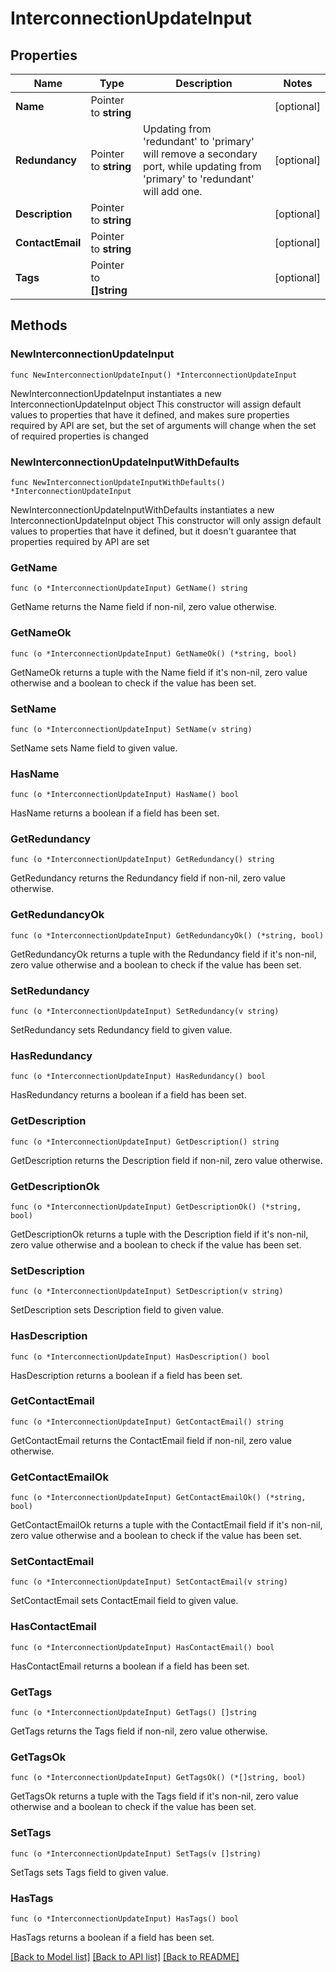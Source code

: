 # InterconnectionUpdateInput

## Properties

Name | Type | Description | Notes
------------ | ------------- | ------------- | -------------
**Name** | Pointer to **string** |  | [optional] 
**Redundancy** | Pointer to **string** | Updating from &#39;redundant&#39; to &#39;primary&#39; will remove a secondary port, while updating from &#39;primary&#39; to &#39;redundant&#39; will add one. | [optional] 
**Description** | Pointer to **string** |  | [optional] 
**ContactEmail** | Pointer to **string** |  | [optional] 
**Tags** | Pointer to **[]string** |  | [optional] 

## Methods

### NewInterconnectionUpdateInput

`func NewInterconnectionUpdateInput() *InterconnectionUpdateInput`

NewInterconnectionUpdateInput instantiates a new InterconnectionUpdateInput object
This constructor will assign default values to properties that have it defined,
and makes sure properties required by API are set, but the set of arguments
will change when the set of required properties is changed

### NewInterconnectionUpdateInputWithDefaults

`func NewInterconnectionUpdateInputWithDefaults() *InterconnectionUpdateInput`

NewInterconnectionUpdateInputWithDefaults instantiates a new InterconnectionUpdateInput object
This constructor will only assign default values to properties that have it defined,
but it doesn't guarantee that properties required by API are set

### GetName

`func (o *InterconnectionUpdateInput) GetName() string`

GetName returns the Name field if non-nil, zero value otherwise.

### GetNameOk

`func (o *InterconnectionUpdateInput) GetNameOk() (*string, bool)`

GetNameOk returns a tuple with the Name field if it's non-nil, zero value otherwise
and a boolean to check if the value has been set.

### SetName

`func (o *InterconnectionUpdateInput) SetName(v string)`

SetName sets Name field to given value.

### HasName

`func (o *InterconnectionUpdateInput) HasName() bool`

HasName returns a boolean if a field has been set.

### GetRedundancy

`func (o *InterconnectionUpdateInput) GetRedundancy() string`

GetRedundancy returns the Redundancy field if non-nil, zero value otherwise.

### GetRedundancyOk

`func (o *InterconnectionUpdateInput) GetRedundancyOk() (*string, bool)`

GetRedundancyOk returns a tuple with the Redundancy field if it's non-nil, zero value otherwise
and a boolean to check if the value has been set.

### SetRedundancy

`func (o *InterconnectionUpdateInput) SetRedundancy(v string)`

SetRedundancy sets Redundancy field to given value.

### HasRedundancy

`func (o *InterconnectionUpdateInput) HasRedundancy() bool`

HasRedundancy returns a boolean if a field has been set.

### GetDescription

`func (o *InterconnectionUpdateInput) GetDescription() string`

GetDescription returns the Description field if non-nil, zero value otherwise.

### GetDescriptionOk

`func (o *InterconnectionUpdateInput) GetDescriptionOk() (*string, bool)`

GetDescriptionOk returns a tuple with the Description field if it's non-nil, zero value otherwise
and a boolean to check if the value has been set.

### SetDescription

`func (o *InterconnectionUpdateInput) SetDescription(v string)`

SetDescription sets Description field to given value.

### HasDescription

`func (o *InterconnectionUpdateInput) HasDescription() bool`

HasDescription returns a boolean if a field has been set.

### GetContactEmail

`func (o *InterconnectionUpdateInput) GetContactEmail() string`

GetContactEmail returns the ContactEmail field if non-nil, zero value otherwise.

### GetContactEmailOk

`func (o *InterconnectionUpdateInput) GetContactEmailOk() (*string, bool)`

GetContactEmailOk returns a tuple with the ContactEmail field if it's non-nil, zero value otherwise
and a boolean to check if the value has been set.

### SetContactEmail

`func (o *InterconnectionUpdateInput) SetContactEmail(v string)`

SetContactEmail sets ContactEmail field to given value.

### HasContactEmail

`func (o *InterconnectionUpdateInput) HasContactEmail() bool`

HasContactEmail returns a boolean if a field has been set.

### GetTags

`func (o *InterconnectionUpdateInput) GetTags() []string`

GetTags returns the Tags field if non-nil, zero value otherwise.

### GetTagsOk

`func (o *InterconnectionUpdateInput) GetTagsOk() (*[]string, bool)`

GetTagsOk returns a tuple with the Tags field if it's non-nil, zero value otherwise
and a boolean to check if the value has been set.

### SetTags

`func (o *InterconnectionUpdateInput) SetTags(v []string)`

SetTags sets Tags field to given value.

### HasTags

`func (o *InterconnectionUpdateInput) HasTags() bool`

HasTags returns a boolean if a field has been set.


[[Back to Model list]](../README.md#documentation-for-models) [[Back to API list]](../README.md#documentation-for-api-endpoints) [[Back to README]](../README.md)


